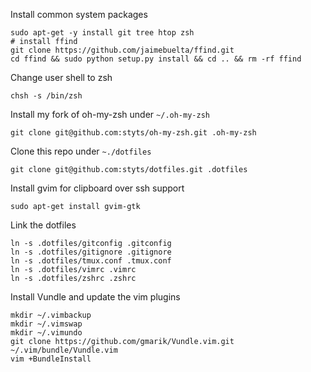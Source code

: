 Install common system packages

    sudo apt-get -y install git tree htop zsh
    # install ffind
    git clone https://github.com/jaimebuelta/ffind.git
    cd ffind && sudo python setup.py install && cd .. && rm -rf ffind

Change user shell to zsh

    chsh -s /bin/zsh

Install my fork of oh-my-zsh under `~/.oh-my-zsh`

    git clone git@github.com:styts/oh-my-zsh.git .oh-my-zsh

Clone this repo under `~./dotfiles`

    git clone git@github.com:styts/dotfiles.git .dotfiles
    
Install gvim for clipboard over ssh support

    sudo apt-get install gvim-gtk
    
Link the dotfiles

    ln -s .dotfiles/gitconfig .gitconfig
    ln -s .dotfiles/gitignore .gitignore
    ln -s .dotfiles/tmux.conf .tmux.conf
    ln -s .dotfiles/vimrc .vimrc
    ln -s .dotfiles/zshrc .zshrc
    
Install Vundle and update the vim plugins

    mkdir ~/.vimbackup
    mkdir ~/.vimswap
    mkdir ~/.vimundo
    git clone https://github.com/gmarik/Vundle.vim.git ~/.vim/bundle/Vundle.vim
    vim +BundleInstall



